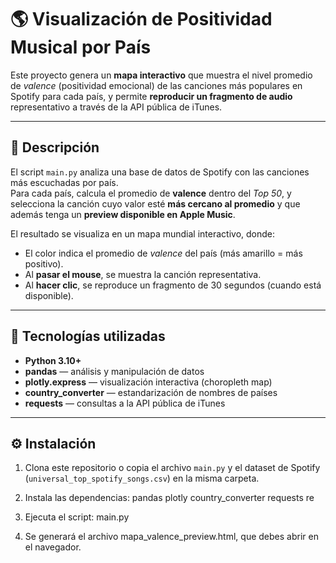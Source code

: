 # 🌎 Visualización de Positividad Musical por País

Este proyecto genera un **mapa interactivo** que muestra el nivel promedio de *valence* (positividad emocional) de las canciones más populares en Spotify para cada país, y permite **reproducir un fragmento de audio** representativo a través de la API pública de iTunes.

---

## 🎯 Descripción

El script `main.py` analiza una base de datos de Spotify con las canciones más escuchadas por país.  
Para cada país, calcula el promedio de **valence** dentro del *Top 50*, y selecciona la canción cuyo valor esté **más cercano al promedio** y que además tenga un **preview disponible en Apple Music**.

El resultado se visualiza en un mapa mundial interactivo, donde:
- El color indica el promedio de *valence* del país (más amarillo = más positivo).  
- Al **pasar el mouse**, se muestra la canción representativa.  
- Al **hacer clic**, se reproduce un fragmento de 30 segundos (cuando está disponible).  

---

## 🧠 Tecnologías utilizadas

- **Python 3.10+**
- **pandas** — análisis y manipulación de datos  
- **plotly.express** — visualización interactiva (choropleth map)  
- **country_converter** — estandarización de nombres de países  
- **requests** — consultas a la API pública de iTunes  

---

## ⚙️ Instalación

1. Clona este repositorio o copia el archivo `main.py` y el dataset de Spotify (`universal_top_spotify_songs.csv`) en la misma carpeta.

2. Instala las dependencias: pandas plotly country_converter requests re

3. Ejecuta el script: main.py

4. Se generará el archivo mapa_valence_preview.html, que debes abrir en el navegador.
